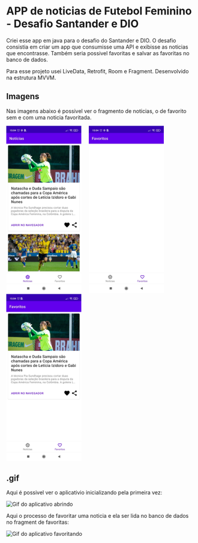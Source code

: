 # APP de noticias de Futebol Feminino - Desafio Santander e DIO

Criei esse app em java para o desafio do Santander e DIO. O desafio consistia em criar um app que consumisse uma API e exibisse as noticias que encontrasse. Também seria possivel favoritas e salvar as favoritas no banco de dados.

Para esse projeto usei LiveData, Retrofit, Room e Fragment. Desenvolvido na estrutura MVVM.

## Imagens

Nas imagens abaixo é possivel ver o fragmento de noticias, o de favorito sem e com uma noticia favoritada.

<img src="https://github.com/danielh-oliveira/Desafio-futebol-feminino/blob/master/imageMd/Noticias.jpeg" alt="Noticias sendo exibidas no app" width="200"/> &nbsp;&nbsp;&nbsp; <img src="https://github.com/danielh-oliveira/Desafio-futebol-feminino/blob/master/imageMd/Fav-sem.jpeg" alt="Tela de favoritos sem favorito" width="200"/> &nbsp;&nbsp;&nbsp; <img src="https://github.com/danielh-oliveira/Desafio-futebol-feminino/blob/master/imageMd/Fav-com.jpeg" alt="Favoritos com noticia favorita" width="200"/>

## .gif

Aqui é possivel ver o aplicativio inicializando pela primeira vez:

![Gif do aplicativo abrindo](https://media.giphy.com/media/quZcCy6Mehq0McGV7q/giphy-downsized.gif)

Aqui o processo de favoritar uma noticia e ela ser lida no banco de dados no fragment de favoritas:

![Gif do aplicativo favoritando](https://media.giphy.com/media/QDMiQ6n9dqCoG9lfnI/giphy-downsized.gif)

